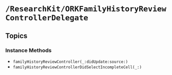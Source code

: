 # ``/ResearchKit/ORKFamilyHistoryReviewControllerDelegate``

<!-- The content below this line is auto-generated and is redundant. You should either incorporate it into your content above this line or delete it. -->

## Topics

### Instance Methods

- ``familyHistoryReviewController(_:didUpdate:source:)``
- ``familyHistoryReviewControllerDidSelectIncompleteCell(_:)``
